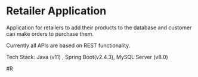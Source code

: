 # Retailer Application

Application for retailers to add their products to the database and customer can make orders to purchase them.

Currently all APIs are based on REST functionality.

Tech Stack: Java (v11) , Spring Boot(v2.4.3), MySQL Server (v8.0)

#R